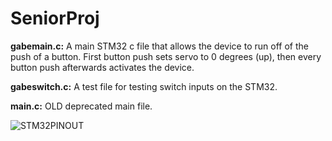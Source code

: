 # SeniorProj

**gabemain.c:**
A main STM32 c file that allows the device to run off of the push of a button. First button push sets servo to 0 degrees (up), then every button push afterwards activates the device.

**gabeswitch.c:** 
A test file for testing switch inputs on the STM32.

**main.c:** 
OLD deprecated main file.

![STM32PINOUT](https://os.mbed.com/media/uploads/jeromecoutant/nucleo_l552ze_q_zio_right_2020_2_11.png)


